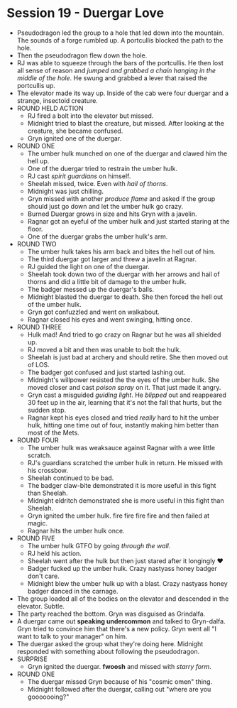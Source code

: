# Session 19 - Duergar Love
* Pseudodragon led the group to a hole that led down into the mountain. The sounds of a forge rumbled up. A portcullis blocked the path to the hole.
* Then the pseudodragon flew down the hole.
* RJ was able to squeeze through the bars of the portcullis. He then lost all sense of reason and _jumped and grabbed a chain hanging in the middle of the hole_. He swung and grabbed a lever that raised the portcullis up.
* The elevator made its way up. Inside of the cab were four duergar and a strange, insectoid creature.
* ROUND HELD ACTION
	* RJ fired a bolt into the elevator but missed.
	* Midnight tried to blast the creature, but missed. After looking at the creature, she became confused.
	* Gryn ignited one of the duergar.
* ROUND ONE
	* The umber hulk munched on one of the duergar and clawed him the hell up.
	* One of the duergar tried to restrain the umber hulk.
	* RJ cast _spirit guardians_ on himself.
	* Sheelah missed, twice. Even with _hail of thorns_.
	* Midnight was just chilling.
	* Gryn missed with another _produce flame_ and asked if the group should just go down and let the umber hulk go crazy.
	* Burned Duergar grows in size and hits Gryn with a javelin.
	* Ragnar got an eyeful of the umber hulk and just started staring at the floor.
	* One of the duergar grabs the umber hulk's arm.
* ROUND TWO
	* The umber hulk takes his arm back and bites the hell out of him.
	* The third duergar got larger and threw a javelin at Ragnar.
	* RJ guided the light on one of the duergar.
	* Sheelah took down two of the duergar with her arrows and hail of thorns and did a little bit of damage to the umber hulk.
	* The badger messed up the duergar's balls.
	* Midnight blasted the duergar to death. She then forced the hell out of the umber hulk.
	* Gryn got confuzzled and went on walkabout.
	* Ragnar closed his eyes and went swinging, hitting once.
* ROUND THREE
	* Hulk mad! And tried to go crazy on Ragnar but he was all shielded up.
	* RJ moved a bit and then was unable to bolt the hulk.
	* Sheelah is just bad at archery and should retire. She then moved out of LOS.
	* The badger got confused and just started lashing out.
	* Midnight's willpower resisted the the eyes of the umber hulk. She moved closer and cast _poison spray_ on it. That just made it angry.
	* Gryn cast a misguided _guiding light_. He *blipped* out and reappeared 30 feet up in the air, learning that it's not the fall that hurts, but the sudden stop.
	* Ragnar kept his eyes closed and tried _really_ hard to hit the umber hulk, hitting one time out of four, instantly making him better than most of the Mets.
* ROUND FOUR
	* The umber hulk was weaksauce against Ragnar with a wee little scratch.
	* RJ's guardians scratched  the umber hulk in return. He missed with his crossbow.
	* Sheelah continued to be bad.
	* The badger claw-bite demonstrated it is more useful in this fight than Sheelah.
	* Midnight eldritch demonstrated she is more useful in this fight than Sheelah.
	* Gryn ignited the umber hulk. fire fire fire fire and then failed at magic.
	* Ragnar hits the umber hulk once.
* ROUND FIVE
	* The umber hulk GTFO by going _through the wall_.
	* RJ held his action.
	* Sheelah went after the hulk but then just stared after it longingly :heart:
	* Badger fucked up the umber hulk. Crazy nastyass honey badger don't care.
	* Midnight blew the umber hulk up with a blast. Crazy nastyass honey badger danced in the carnage.
* The group loaded all of the bodies on the elevator and descended in the elevator. Subtle.
* The party reached the bottom. Gryn was disguised as Grindalfa.
* A duergar came out **speaking undercommon** and talked to Gryn-dalfa. Gryn tried to convince him that there's a new policy. Gryn went all "I want to talk to your manager" on him.
* The duergar asked the group what they're doing here. Midnight responded with something about following the pseudodragon.
* SURPRISE
	* Gryn ignited the duergar. **fwoosh** and missed with _starry form_.
* ROUND ONE
	* The duergar missed Gryn because of his "cosmic omen" thing.
	* Midnight followed after the duergar, calling out "where are you gooooooing?"
<!--stackedit_data:
eyJoaXN0b3J5IjpbLTk1MjczNDAxNiwxMjIzOTQyMTAxLC0xMj
M5ODk4MCwtMTQyOTEwMzI2MSwtMTY5MjI4OTUxMCwtMTAxNzc5
NDY1Myw2MDEyODcyMCw5NDczMTY5MjIsLTQ0NjkxMjU5NCw5Nj
k3MTIzNiwtNDM5NTQ2NjM1XX0=
-->